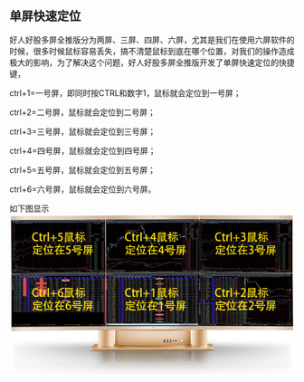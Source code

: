 ## 单屏快速定位

好人好股多屏全推版分为两屏、三屏、四屏、六屏，尤其是我们在使用六屏软件的时候，很多时候鼠标容易丢失，搞不清楚鼠标到底在哪个位置，对我们的操作造成极大的影响，为了解决这个问题，好人好股多屏全推版开发了单屏快速定位的快捷键，

ctrl+1=一号屏，即同时按CTRL和数字1，鼠标就会定位到一号屏；

ctrl+2=二号屏，鼠标就会定位到二号屏；

ctrl+3=三号屏，鼠标就会定位到三号屏；

ctrl+4=四号屏，鼠标就会定位到四号屏；

ctrl+5=五号屏，鼠标就会定位到五号屏；

ctrl+6=六号屏，鼠标就会定位到六号屏。

如下图显示
![](/assets/1661.jpg)